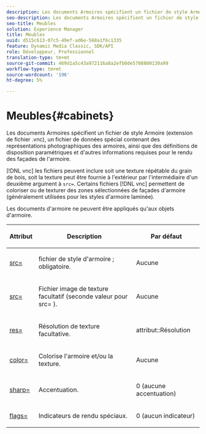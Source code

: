 ```yaml
---
description: Les documents Armoires spécifient un fichier de style Armoire (extension de fichier .vnc), un fichier de données spécial contenant des représentations photographiques des armoires, ainsi que des définitions de disposition paramétriques et d'autres informations requises pour le rendu des façades de l'armoire.
seo-description: Les documents Armoires spécifient un fichier de style Armoire (extension de fichier .vnc), un fichier de données spécial contenant des représentations photographiques des armoires, ainsi que des définitions de disposition paramétriques et d'autres informations requises pour le rendu des façades de l'armoire.
seo-title: Meubles
solution: Experience Manager
title: Meubles
uuid: d515c613-07c5-49ef-ad6e-568a1f6c1335
feature: Dynamic Media Classic, SDK/API
role: Développeur, Professionnel
translation-type: tm+mt
source-git-commit: 469d1a5c43a972116a8a2efb0de5708800130a99
workflow-type: tm+mt
source-wordcount: '196'
ht-degree: 5%

---
```



# Meubles{#cabinets}

Les documents Armoires spécifient un fichier de style Armoire (extension de fichier .vnc), un fichier de données spécial contenant des représentations photographiques des armoires, ainsi que des définitions de disposition paramétriques et d&#39;autres informations requises pour le rendu des façades de l&#39;armoire.

[!DNL vnc] les fichiers peuvent inclure soit une texture répétable du grain de bois, soit la texture peut être fournie à l&#39;extérieur par l&#39;intermédiaire d&#39;un deuxième argument à  `src=`. Certains fichiers [!DNL vnc] permettent de coloriser ou de texturer des zones sélectionnées de façades d&#39;armoire (généralement utilisées pour les styles d&#39;armoire laminée).

Les documents d&#39;armoire ne peuvent être appliqués qu&#39;aux objets d&#39;armoire.

<table id="table_0B16200886FE4DFEBB1E4BE8FBA67EE4"> 
 <thead> 
  <tr> 
   <th colname="col1" class="entry"> <p>Attribut </p> </th> 
   <th colname="col2" class="entry"> <p>Description </p> </th> 
   <th colname="col3" class="entry"> <p>Par défaut </p> </th> 
  </tr> 
 </thead>
 <tbody> 
  <tr> 
   <td colname="col1"> <p> <a href="../../../../../../ir-api/http-protocol/image-rendering-api-ref/c-ir-http-protocol-ref/c-ir-http-protocol-command-reference/r-ir-src.md#reference-62c98abad22149d68d405ed6aaff8272" type="reference" format="dita" scope="local"> <span class="codeph"> src=  </span> </a> </p> </td> 
   <td colname="col2"> <p>fichier de style d'armoire ; obligatoire. </p> </td> 
   <td colname="col3"> <p>Aucune </p> </td> 
  </tr> 
  <tr> 
   <td colname="col1"> <p> <a href="../../../../../../ir-api/http-protocol/image-rendering-api-ref/c-ir-http-protocol-ref/c-ir-http-protocol-command-reference/r-ir-src.md#reference-62c98abad22149d68d405ed6aaff8272" type="reference" format="dita" scope="local"> <span class="codeph"> src=  </span> </a> </p> </td> 
   <td colname="col2"> <p>Fichier image de texture facultatif (seconde valeur pour <span class="codeph"> src= </span>). </p> </td> 
   <td colname="col3"> <p>Aucune </p> </td> 
  </tr> 
  <tr> 
   <td colname="col1"> <p> <a href="../../../../../../ir-api/http-protocol/image-rendering-api-ref/c-ir-http-protocol-ref/c-ir-http-protocol-command-reference/r-ir-res.md#reference-0ad9de8887144c83a6db97b4994f7c04" type="reference" format="dita" scope="local"> <span class="codeph"> res=  </span> </a> </p> </td> 
   <td colname="col2"> <p>Résolution de texture facultative. </p> </td> 
   <td colname="col3"> <p> <span class="codeph"> attribut::Résolution  </span> </p> </td> 
  </tr> 
  <tr> 
   <td colname="col1"> <p> <a href="../../../../../../ir-api/http-protocol/image-rendering-api-ref/c-ir-http-protocol-ref/c-ir-http-protocol-command-reference/r-ir-http-color.md#reference-ea3cba9edfe94dbab86d8f123a9ed0aa" type="reference" format="dita" scope="local"> <span class="codeph"> color=  </span> </a> </p> </td> 
   <td colname="col2"> <p>Colorise l'armoire et/ou la texture. </p> </td> 
   <td colname="col3"> <p>Aucune </p> </td> 
  </tr> 
  <tr> 
   <td colname="col1"> <p> <a href="../../../../../../ir-api/http-protocol/image-rendering-api-ref/c-ir-http-protocol-ref/c-ir-http-protocol-command-reference/r-ir-http-sharp.md#reference-acdd87f6b5de4e3a85e5d3c03022a35a" type="reference" format="dita" scope="local"> <span class="codeph"> sharp=  </span> </a> </p> </td> 
   <td colname="col2"> <p>Accentuation. </p> </td> 
   <td colname="col3"> <p>0 (aucune accentuation) </p> </td> 
  </tr> 
  <tr> 
   <td colname="col1"> <p> <a href="../../../../../../ir-api/http-protocol/image-rendering-api-ref/c-ir-http-protocol-ref/c-ir-http-protocol-command-reference/r-ir-flags.md#reference-3a4844f0f21346d79e6508aaad9a9ac9" type="reference" format="dita" scope="local"> <span class="codeph"> flags=  </span> </a> </p> </td> 
   <td colname="col2"> <p>Indicateurs de rendu spéciaux. </p> </td> 
   <td colname="col3"> <p>0 (aucun indicateur) </p> </td> 
  </tr> 
 </tbody> 
</table>


